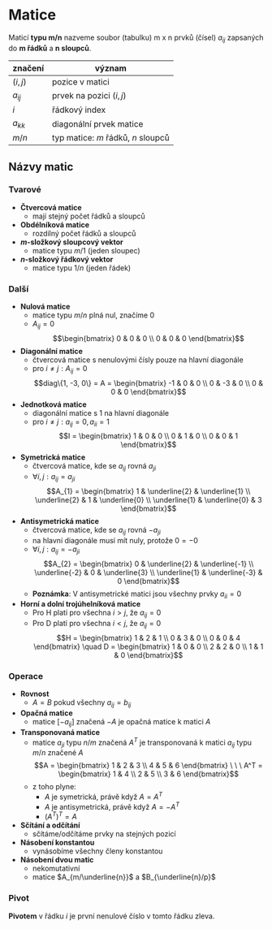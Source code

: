 # Matice

Maticí **typu m/n** nazveme soubor (tabulku) m x n prvků (čísel) $a_{ij}$ zapsaných do **m řádků** a **n sloupců**.

| značení    | význam                     |
| ---------- | -------------------------- |
| $(i, j)$ | pozice v matici            |
| $a_{ij}$   | prvek na pozici $(i, j)$ |
| $i$        | řádkový index              |
| $a_{kk}$   | diagonální prvek matice    |
| $m/n$        | typ matice: $m$ řádků, $n$ sloupců                           |

## Názvy matic

### Tvarové
- **Čtvercová matice**
	- mají stejný počet řádků a sloupců                           
- **Obdélníková matice**
	- rozdílný počet řádků a sloupců
- **$m$-složkový sloupcový vektor**
	- matice typu $m/1$ (jeden sloupec)
- **$n$-složkový řádkový vektor**
	- matice typu $1/n$ (jeden řádek)

### Další
- **Nulová matice**
	- matice typu $m/n$ plná nul, značíme 0
	- $A_{ij} = 0$
	$$\begin{bmatrix} 0 & 0 & 0 \\ 0 & 0 & 0 \end{bmatrix}$$
- **Diagonální matice**
	- čtvercová matice s nenulovými čísly pouze na hlavní diagonále
	- pro $i \neq j : A_{ij} = 0$
	$$diag\{1, -3, 0\} = A = \begin{bmatrix} -1 & 0 & 0 \\ 0 & -3 & 0 \\ 0 & 0 & 0 \end{bmatrix}$$
- **Jednotková matice**
	- diagonální matice s 1 na hlavní diagonále
	- pro $i \neq j : a_{ij} = 0, a_{ii} = 1$
	$$I = \begin{bmatrix} 1 & 0 & 0 \\ 0 & 1 & 0 \\ 0 & 0 & 1 \end{bmatrix}$$
- **Symetrická matice**
	- čtvercová matice, kde se $a_{ij}$ rovná $a_{ji}$
	- $\forall i, j : a_{ij} = a_{ji}$
	$$A_{1} = \begin{bmatrix} 1 & \underline{2} & \underline{1} \\ \underline{2} & 1 & \underline{0} \\ \underline{1} & \underline{0} & 3 \end{bmatrix}$$
- **Antisymetrická matice**
	- čtvercová matice, kde se $a_{ij}$ rovná $-a_{ji}$
	- na hlavní diagonále musí mít nuly, protože $0 = -0$
	- $\forall i, j : a_{ij} = -a_{ji}$
	$$A_{2} = \begin{bmatrix} 0 & \underline{2} & \underline{-1} \\ \underline{-2} & 0 & \underline{3} \\ \underline{1} & \underline{-3} & 0 \end{bmatrix}$$
	- **Poznámka**: V antisymetrické matici jsou všechny prvky $a_{ii} = 0$
- **Horní a dolní trojúhelníková matice**
	- Pro H platí pro všechna $i > j$, že $a_{ij} = 0$ 
	- Pro D platí pro všechna $i < j$, že $a_{ij} = 0$
	$$H = \begin{bmatrix} 1 & 2 & 1 \\ 0 & 3 & 0 \\ 0 & 0 & 4 \end{bmatrix} \quad D = \begin{bmatrix} 1 & 0 & 0 \\ 2 & 2 & 0 \\ 1 & 1 & 0 \end{bmatrix}$$

### Operace

- **Rovnost**
	- $A = B$ pokud všechny $a_{ij} = b_{ij}$
- **Opačná matice**
	- matice $[-a_{ij}]$ značená $-A$ je opačná matice k matici $A$
- **Transponovaná matice**
	- matice $a_{ji}$ typu $n/m$ značená $A^T$ je transponovaná k matici $a_{ij}$ typu $m/n$ značené $A$
	$$A = \begin{bmatrix} 1 & 2 & 3 \\ 4 & 5 & 6 \end{bmatrix} \ \ \ A^T = \begin{bmatrix} 1 & 4 \\ 2 & 5 \\ 3 & 6 \end{bmatrix}$$
	- z toho plyne:
		- $A$ je symetrická, právě když $A = A^T$
		- $A$ je antisymetrická, právě když $A = -A^T$
		- $(A^T)^T = A$
- **Sčítání a odčítání**
	- sčítáme/odčítáme prvky na stejných pozicí
- **Násobení konstantou**
	- vynásobíme všechny členy konstantou
- **Násobení dvou matic**
	- nekomutativní
	- matice $A_{m/\underline{n}}$ a $B_{\underline{n}/p}$

### Pivot

**Pivotem** v řádku $i$ je první nenulové číslo v tomto řádku zleva.
